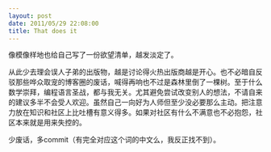 ```yaml
---
layout: post
date: 2011/05/29 22:08:00
title: That does it
---
```

像模像样地也给自己写了一份欲望清单，越发淡定了。

从此少去理会误人子弟的出版物，越是讨论得火热出版商越是开心。也不必暗自反驳那些哗众取宠的博客圈的废话，喊得再响也不过是森林里倒了一棵树。至于什么数学崇拜，编程语言圣战，都与我无关。尤其避免尝试改变别人的想法，不请自来的建议多半不会受人欢迎。虽然自己一向好为人师但至少没必要那么主动。把注意力放在知识和社区上比吐槽有意义得多。如果对社区有什么不满意也不必抱怨，社区本来就是用来失控的。

少废话，多commit（有完全对应这个词的中文么，我反正找不到）。
